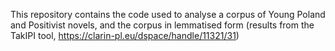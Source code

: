 This repository contains the code used to analyse a corpus of Young Poland and Positivist novels, and the corpus in lemmatised form (results from the TakIPI tool, https://clarin-pl.eu/dspace/handle/11321/31)
